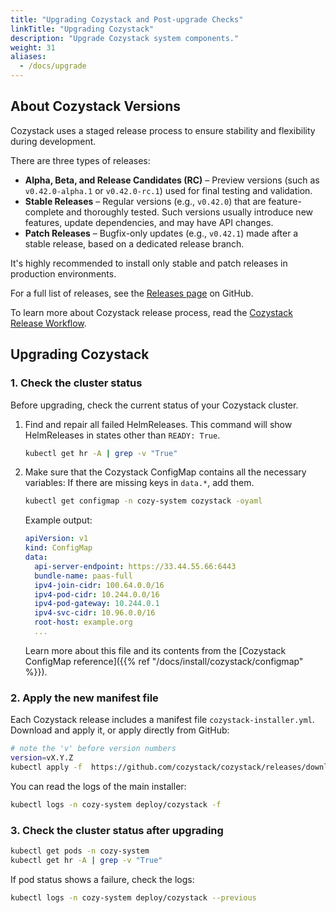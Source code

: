```yaml
---
title: "Upgrading Cozystack and Post-upgrade Checks"
linkTitle: "Upgrading Cozystack"
description: "Upgrade Cozystack system components."
weight: 31
aliases:
  - /docs/upgrade
---
```


## About Cozystack Versions

Cozystack uses a staged release process to ensure stability and flexibility during development.

There are three types of releases:

-   **Alpha, Beta, and Release Candidates (RC)** – Preview versions (such as `v0.42.0-alpha.1` or `v0.42.0-rc.1`) used for final testing and validation.
-   **Stable Releases** – Regular versions (e.g., `v0.42.0`) that are feature-complete and thoroughly tested.
    Such versions usually introduce new features, update dependencies, and may have API changes.
-   **Patch Releases** – Bugfix-only updates (e.g., `v0.42.1`) made after a stable release, based on a dedicated release branch.

It's highly recommended to install only stable and patch releases in production environments.

For a full list of releases, see the [Releases page](https://github.com/cozystack/cozystack/releases) on GitHub.

To learn more about Cozystack release process, read the [Cozystack Release Workflow](https://github.com/cozystack/cozystack/blob/main/docs/release.md).

## Upgrading Cozystack

### 1. Check the cluster status

Before upgrading, check the current status of your Cozystack cluster.


1.  Find and repair all failed HelmReleases.
    This command will show HelmReleases in states other than `READY: True`.

    ```bash
    kubectl get hr -A | grep -v "True"
    ```

1.  Make sure that the Cozystack ConfigMap contains all the necessary variables:
    If there are missing keys in `data.*`, add them.
    
    ```bash
    kubectl get configmap -n cozy-system cozystack -oyaml
    ```
    Example output:
    ```yaml
    apiVersion: v1
    kind: ConfigMap
    data:
      api-server-endpoint: https://33.44.55.66:6443
      bundle-name: paas-full
      ipv4-join-cidr: 100.64.0.0/16
      ipv4-pod-cidr: 10.244.0.0/16
      ipv4-pod-gateway: 10.244.0.1
      ipv4-svc-cidr: 10.96.0.0/16
      root-host: example.org
      ...
    ```

    Learn more about this file and its contents from the [Cozystack ConfigMap reference]({{% ref "/docs/install/cozystack/configmap" %}}).

### 2. Apply the new manifest file

Each Cozystack release includes a manifest file `cozystack-installer.yml`.
Download and apply it, or apply directly from GitHub:

```bash
# note the 'v' before version numbers
version=vX.Y.Z
kubectl apply -f  https://github.com/cozystack/cozystack/releases/download/$version/cozystack-installer.yaml
```

You can read the logs of the main installer:

```bash
kubectl logs -n cozy-system deploy/cozystack -f
```

### 3. Check the cluster status after upgrading

```bash
kubectl get pods -n cozy-system
kubectl get hr -A | grep -v "True"
```

If pod status shows a failure, check the logs:

```bash
kubectl logs -n cozy-system deploy/cozystack --previous
```


